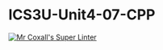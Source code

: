# ICS3U-Unit4-07-CPP

[![Mr Coxall's Super Linter](https://github.com/maliksalem1/ICS3U-Unit4-07-CPP/workflows/Mr%20Coxall's%20Super%20Linter/badge.svg)](https://github.com/maliksalem1/ICS3U-Unit4-07-CPP/actions/)
